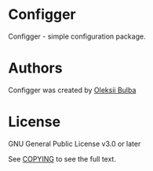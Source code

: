 # Configger
Configger - simple configuration package.

# Authors
Configger was created by [Oleksii Bulba](mailto:oleksii.bulba+configger@gmail.com)

# License
GNU General Public License v3.0 or later

See [COPYING](./COPYING) to see the full text.